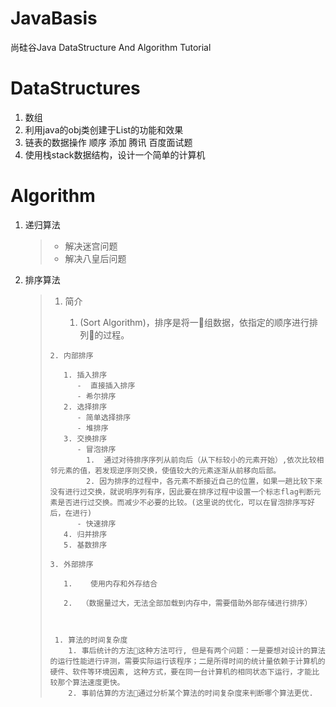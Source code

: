 # JavaBasis
尚硅谷Java DataStructure And Algorithm Tutorial
# DataStructures

1. 数组
2. 利用java的obj类创建于List的功能和效果
3. 链表的数据操作 顺序 添加 腾讯 百度面试题
4. 使用栈stack数据结构，设计一个简单的计算机  

# Algorithm

1. 递归算法

   > -  解决迷宫问题
   > -  解决八皇后问题

   

2. 排序算法

   

   >    1. 简介
   >
   >         1. (Sort Algorithm)，排序是将一组数据，依指定的顺序进行排列的过程。
   >        
   >     2. 内部排序
   >
   >        1. 插入排序
   >           -  直接插入排序
   >           - 希尔排序
   >        2. 选择排序
   >           - 简单选择排序
   >           - 堆排序
   >        3. 交换排序
   >           - 冒泡排序 
   >             1.  通过对待排序序列从前向后（从下标较小的元素开始）,依次比较相邻元素的值，若发现逆序则交换，使值较大的元素逐渐从前移向后部。
   >             2. 因为排序的过程中，各元素不断接近自己的位置，如果一趟比较下来没有进行过交换，就说明序列有序，因此要在排序过程中设置一个标志flag判断元素是否进行过交换。而减少不必要的比较。(这里说的优化，可以在冒泡排序写好后，在进行)
   >           - 快速排序
   >        4. 归并排序
   >        5. 基数排序
   >
   >     3. 外部排序
   >
   >        1.    使用内存和外存结合 
   >
   >        2.  （数据量过大，无法全部加载到内存中，需要借助外部存储进行排序）
   >
   >    
   >
   >      1. 算法的时间复杂度 
   >         1. 事后统计的方法这种方法可行, 但是有两个问题：一是要想对设计的算法的运行性能进行评测，需要实际运行该程序；二是所得时间的统计量依赖于计算机的硬件、软件等环境因素, 这种方式，要在同一台计算机的相同状态下运行，才能比较那个算法速度更快。
   >         2. 事前估算的方法通过分析某个算法的时间复杂度来判断哪个算法更优.

  



